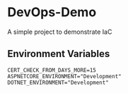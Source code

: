 # DevOps-Demo
A simple project to demonstrate IaC


## Environment Variables
```
CERT_CHECK_FROM_DAYS_MORE=15
ASPNETCORE_ENVIRONMENT="Development"
DOTNET_ENVIRONMENT="Development"

```